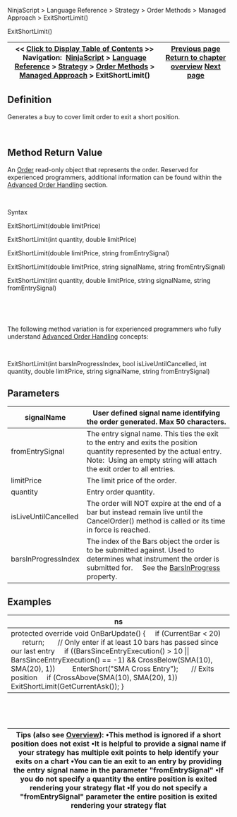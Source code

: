 ﻿


NinjaScript \> Language Reference \> Strategy \> Order Methods \> Managed Approach \> ExitShortLimit()






















ExitShortLimit()







| \<\< [Click to Display Table of Contents](exitshortlimit.md) \>\> **Navigation:**     [NinjaScript](ninjascript.md) \> [Language Reference](language_reference_wip.md) \> [Strategy](strategy.md) \> [Order Methods](order_methods.md) \> [Managed Approach](managed_approach.md) \> ExitShortLimit() | [Previous page](exitshort.md) [Return to chapter overview](managed_approach.md) [Next page](exitshortmit.md) |
| --- | --- |











## Definition


Generates a buy to cover limit order to exit a short position.


 


## Method Return Value


An [Order](order.md) read\-only object that represents the order. Reserved for experienced programmers, additional information can be found within the [Advanced Order Handling](advanced_order_handling.md) section.   

 


Syntax  

ExitShortLimit(double limitPrice)


ExitShortLimit(int quantity, double limitPrice)   

ExitShortLimit(double limitPrice, string fromEntrySignal)


ExitShortLimit(double limitPrice, string signalName, string fromEntrySignal)


ExitShortLimit(int quantity, double limitPrice, string signalName, string fromEntrySignal)


 


 


The following method variation is for experienced programmers who fully understand [Advanced Order Handling](advanced_order_handling.md) concepts:


 


ExitShortLimit(int barsInProgressIndex, bool isLiveUntilCancelled, int quantity, double limitPrice, string signalName, string fromEntrySignal)


## 


## Parameters




| signalName | User defined signal name identifying the order generated. Max 50 characters. |
| --- | --- |
| fromEntrySignal | The entry signal name. This ties the exit to the entry and exits the position quantity represented by the actual entry.    Note:  Using an empty string will attach the exit order to all entries. |
| limitPrice | The limit price of the order. |
| quantity | Entry order quantity. |
| isLiveUntilCancelled | The order will NOT expire at the end of a bar but instead remain live until the CancelOrder() method is called or its time in force is reached. |
| barsInProgressIndex | The index of the Bars object the order is to be submitted against. Used to determines what instrument the order is submitted for.      See the [BarsInProgress](barsinprogress.md) property. |



## 


## 


## Examples




| ns |
| --- |
| protected override void OnBarUpdate() {      if (CurrentBar \< 20)          return;        // Only enter if at least 10 bars has passed since our last entry      if ((BarsSinceEntryExecution() \> 10 \|\| BarsSinceEntryExecution() \=\= \-1) \&\& CrossBelow(SMA(10), SMA(20), 1))          EnterShort("SMA Cross Entry");        // Exits position      if (CrossAbove(SMA(10), SMA(20), 1))          ExitShortLimit(GetCurrentAsk()); } |



   

 




| Tips (also see [Overview](managed_approach.md)): •This method is ignored if a short position does not exist •It is helpful to provide a signal name if your strategy has multiple exit points to help identify your exits on a chart •You can tie an exit to an entry by providing the entry signal name in the parameter "fromEntrySignal" •If you do not specify a quantity the entire position is exited rendering your strategy flat •If you do not specify a "fromEntrySignal" parameter the entire position is exited rendering your strategy flat |
| --- |









